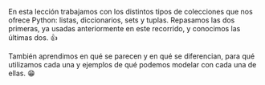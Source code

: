 En esta lección trabajamos con los distintos tipos de colecciones que nos ofrece Python: listas, diccionarios, sets y tuplas. Repasamos las dos primeras, ya usadas anteriormente en este recorrido, y conocimos las últimas dos. :thumbsup:

También aprendimos en qué se parecen y en qué se diferencian, para qué utilizamos cada una y ejemplos de qué podemos modelar con cada una de ellas. :grin: